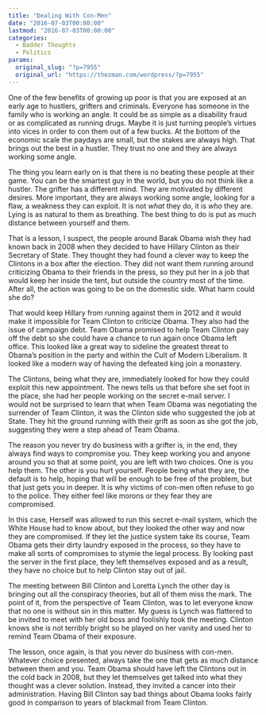```yaml
---
title: "Dealing With Con-Men"
date: "2016-07-03T00:00:00"
lastmod: "2016-07-03T00:00:00"
categories:
  - Badder Thoughts
  - Politics
params:
  original_slug: "?p=7955"
  original_url: "https://thezman.com/wordpress/?p=7955"
---
```


One of the few benefits of growing up poor is that you are exposed at an
early age to hustlers, grifters and criminals. Everyone has someone in
the family who is working an angle. It could be as simple as a
disability fraud or as complicated as running drugs. Maybe it is just
turning people’s virtues into vices in order to con them out of a few
bucks. At the bottom of the economic scale the paydays are small, but
the stakes are always high. That brings out the best in a hustler. They
trust no one and they are always working some angle.

The thing you learn early on is that there is no beating these people at
their game. You can be the smartest guy in the world, but you do not
think like a hustler. The grifter has a different mind. They are
motivated by different desires. More important, they are always working
some angle, looking for a flaw, a weakness they can exploit. It is not
*what* they do, it is *who* they are. Lying is as natural to them as
breathing. The best thing to do is put as much distance between yourself
and them.

That is a lesson, I suspect, the people around Barak Obama wish they had
known back in 2008 when they decided to have Hillary Clinton as their
Secretary of State. They thought they had found a clever way to keep the
Clintons in a box after the election. They did not want them running
around criticizing Obama to their friends in the press, so they put her
in a job that would keep her inside the tent, but outside the country
most of the time. After all, the action was going to be on the domestic
side. What harm could she do?

That would keep Hillary from running against them in 2012 and it would
make it impossible for Team Clinton to criticize Obama. They also had
the issue of campaign debt. Team Obama promised to help Team Clinton pay
off the debt so she could have a chance to run again once Obama left
office. This looked like a great way to sideline the greatest threat to
Obama’s position in the party and within the Cult of Modern Liberalism.
It looked like a modern way of having the defeated king join a
monastery.

The Clintons, being what they are, immediately looked for how they could
exploit this new appointment. The news tells us that before she set foot
in the place, she had her people working on the secret e-mail server. I
would not be surprised to learn that when Team Obama was negotiating the
surrender of Team Clinton, it was the Clinton side who suggested the job
at State. They hit the ground running with their grift as soon as she
got the job, suggesting they were a step ahead of Team Obama.

The reason you never try do business with a grifter is, in the end, they
always find ways to compromise you. They keep working you and anyone
around you so that at some point, you are left with two choices. One is
you help them. The other is you hurt yourself. People being what they
are, the default is to help, hoping that will be enough to be free of
the problem, but that just gets you in deeper. It is why victims of
con-men often refuse to go to the police. They either feel like morons
or they fear they are compromised.

In this case, Herself was allowed to run this secret e-mail system,
which the White House had to know about, but they looked the other way
and now they are compromised. If they let the justice system take its
course, Team Obama gets their dirty laundry exposed in the process, so
they have to make all sorts of compromises to stymie the legal process.
By looking past the server in the first place, they left themselves
exposed and as a result, they have no choice but to help Clinton stay
out of jail.

The meeting between Bill Clinton and Loretta Lynch the other day is
bringing out all the conspiracy theories, but all of them miss the mark.
The point of it, from the perspective of Team Clinton, was to let
everyone know that no one is without sin in this matter. My guess is
Lynch was flattered to be invited to meet with her old boss and
foolishly took the meeting. Clinton knows she is not terribly bright so
he played on her vanity and used her to remind Team Obama of their
exposure.

The lesson, once again, is that you never do business with con-men.
Whatever choice presented, always take the one that gets as much
distance between them and you. Team Obama should have left the Clintons
out in the cold back in 2008, but they let themselves get talked into
what they thought was a clever solution. Instead, they invited a cancer
into their administration. Having Bill Clinton say bad things about
Obama looks fairly good in comparison to years of blackmail from Team
Clinton.

